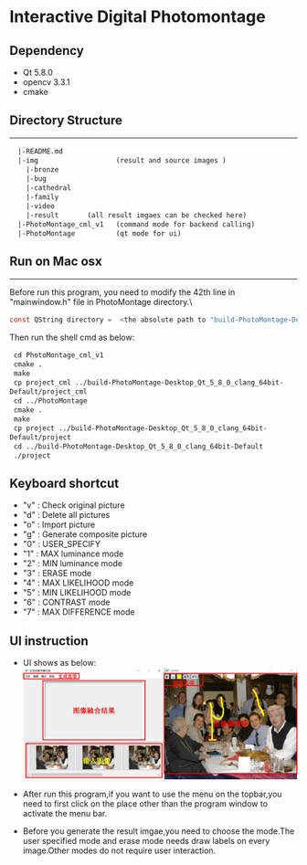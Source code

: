 # Interactive Digital Photomontage

## Dependency
  * Qt 5.8.0
  * opencv 3.3.1
  * cmake
  
## Directory Structure
----------
```
  |-README.md   
  |-img                   (result and source images )
    |-bronze
    |-bug
    |-cathedral
    |-family
    |-video
    |-result       (all result imgaes can be checked here)
  |-PhotoMontage_cml_v1   (command mode for backend calling)
  |-PhotoMontage          (qt mode for ui)
```

## Run on Mac osx
----------
Before run this program, you need to modify the 42th line in "mainwindow.h" file in PhotoMontage directory.\
```C
const QString directory =  <the absolute path to "build-PhotoMontage-Desktop_Qt_5_8_0_clang_64bit-Default" dir>
```
Then run the shell cmd as below:

```
 cd PhotoMontage_cml_v1
 cmake .
 make
 cp project_cml ../build-PhotoMontage-Desktop_Qt_5_8_0_clang_64bit-Default/project_cml
 cd ../PhotoMontage
 cmake .
 make
 cp project ../build-PhotoMontage-Desktop_Qt_5_8_0_clang_64bit-Default/project
 cd ../build-PhotoMontage-Desktop_Qt_5_8_0_clang_64bit-Default
 ./project
```

## Keyboard shortcut
  * "v" : Check original picture
  * "d" : Delete all pictures
  * "o" : Import picture
  * "g" : Generate composite picture
  * "0" : USER_SPECIFY 
  * "1" : MAX luminance mode
  * "2" : MIN luminance mode
  * "3" : ERASE mode
  * "4" : MAX LIKELIHOOD mode 
  * "5" : MIN LIKELIHOOD mode
  * "6" : CONTRAST mode
  * "7" : MAX DIFFERENCE mode



## UI instruction
  * UI shows as below:
  ![avatar](./img/UI.png)
    
  * After run this program,if you want to use the menu on the topbar,you need to first click on the place other than the program window to activate the menu bar.

  * Before you generate the result imgae,you need to choose the mode.The user specified mode and erase mode needs draw labels on every image.Other modes do not require user interaction.



